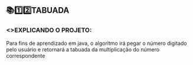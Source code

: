 ## 📚1️⃣2️⃣TABUADA
### <>EXPLICANDO O PROJETO:
Para fins de aprendizado em java, o algoritmo irá pegar o número digitado pelo usuário e retornará a tabuada da multiplicação do número correspondente

